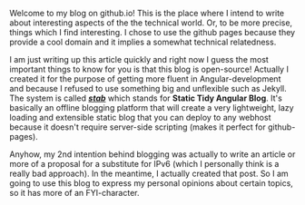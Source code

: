 <!--#### Non-optional (required) tags -->
<!--
	Date.parse() compatible date or 'auto' if you want to have
	it generated by looking at the file's last modification time.
	This meta-tag will be put into the document's head.
-->
<div id="meta">
<meta name="created" content="Sun Dec 06 2015 23:55:35 GMT+0100" />
<meta name="lastmodified" content="auto" />
<!--
	The article's name is required as well. If you do not
	provide a name this file's name will be used.
-->
<meta name="title" content="About" />
<!--
	We're also gonna use that as the article's ID. You
	might leave the URL empty so it will get auto-generated
	from the title, but be careful: If the title changes, so
	will the URL (think of SEO).
	The URL may also contain an arbitrary relative path that
	can be used then for organizing articles into categories.
-->
<meta name="urlname" content="about" />




<!-- #### Optional/arbitrary tags below  -->
<!--
	Now the following tags are fully arbitrary and depend on
	your needs or wheter your template makes any use of them.
-->
<meta name="subtitle" content="About me, this blog and why it's here" />

<!--
	If present, the next tags will be used 1-to-1 in the
	head-section of the current document:
-->
<meta name="author" content="sebastian">
<meta name="description" content="This is the about page of my blog." />
<meta name="keywords" content="blog" />

<!-- Useful for tagging articles: -->
<meta name="displayat" content="topnav" />
<!-- Used to override the designated background image: -->
<!--<meta name="bgimage" content="images/contact-bg.jpg" />-->
</div>

Welcome to my blog on github.io! This is the place where I intend to write about interesting aspects of the the technical world. Or, to be more precise, things which I find interesting. I chose to use the github pages because they provide a cool domain and it implies a somewhat technical relatedness.

I am just writing up this article quickly and right now I guess the most important things to know for you is that this blog is open-source! Actually I created it for the purpose of getting more fluent in Angular-development and because I refused to use something big and unflexible such as Jekyll. The system is called ***[stab](https://github.com/MrShoenel/stab)*** which stands for **Static Tidy Angular Blog**. It's basically an offline blogging platform that will create a very lightweight, lazy loading and extensible static blog that you can deploy to any webhost because it doesn't require server-side scripting (makes it perfect for github-pages).

Anyhow, my 2nd intention behind blogging was actually to write an article or more of a proposal for a substitute for IPv6 (which I personally think is a really bad approach). In the meantime, I actually created <a stab-ref="tech/proposal-for-new-internet-protocol-ip64">that post</a>. So I am going to use this blog to express my personal opinions about certain topics, so it has more of an FYI-character.
 